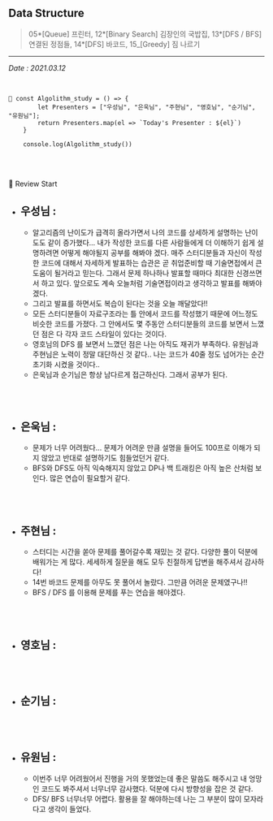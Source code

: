 ## Data Structure

> 05*[Queue] 프린터, 12*[Binary Search] 김장인의 국밥집, 13*[DFS / BFS] 연결된 정점들, 14*[DFS] 바코드, 15\_[Greedy] 짐 나르기

---

_Date : 2021.03.12_

<br/>

```
📌 const Algolithm_study = () => {
        let Presenters = ["우성님", "은욱님", "주현님", "영호님", "순기님", "유원님"];
        return Presenters.map(el => `Today's Presenter : ${el}`)
    }

    console.log(Algolithm_study())
```

<br/>
<br/>

🙌 Review Start

- ## 우성님 :
  - 알고리즘의 난이도가 급격히 올라가면서 나의 코드를 상세하게 설명하는 난이도도 같이 증가했다... 내가 작성한 코드를 다른 사람들에게 더 이해하기 쉽게 설명하려면 어떻게 해야될지 공부를 해봐야 겠다. 매주 스터디분들과 자신이 작성한 코드에 대해서 자세하게 발표하는 습관은 곧 취업준비할 때 기술면접에서 큰 도움이 될거라고 믿는다. 그래서 문제 하나하나 발표할 때마다 최대한 신경쓰면서 하고 있다. 앞으로도 계속 오늘처럼 기술면접이라고 생각하고 발표를 해봐야겠다. 
  - 그리고 발표를 하면서도 복습이 된다는 것을 오늘 깨달았다!! 
  - 모든 스터디분들이 자료구조라는 틀 안에서 코드를 작성했기 때문에 어느정도 비슷한 코드를 가졌다. 그 안에서도 몇 주동안 스터디분들의 코드를 보면서 느꼈던 점은 다 각자 코드 스타일이 있다는 것이다.
  - 영호님의 DFS 를 보면서 느꼈던 점은 나는 아직도 재귀가 부족하다. 유원님과 주현님은 노력이 정말 대단하신 것 같다.. 나는 코드가 40줄 정도 넘어가는 순간 초기화 시켰을 것이다..
  - 은욱님과 순기님은 항상 남다르게 접근하신다. 그래서 공부가 된다.

<br/>
<br/>

- ## 은욱님 :
  - 문제가 너무 어려웠다... 문제가 어려운 만큼 설명을 들어도 100프로 이해가 되지 않았고 반대로 설명하기도 힘들었던거 같다. 
  - BFS와 DFS도 아직 익숙해지지 않았고 DP나 백 트래킹은 아직 높은 산처럼 보인다. 많은 연습이 필요할거 같다.

<br/>
<br/>
  
- ## 주현님 :
  - 스터디는 시간을 쏟아 문제를 풀어갈수록 재밌는 것 같다. 다양한 풀이 덕분에 배워가는 게 많다. 세세하게 질문을 해도 모두 친절하게 답변을 해주셔서 감사하다!
  - 14번 바코드 문제를 아무도 못 풀어서 놀랐다. 그만큼 어려운 문제였구나!!
  - BFS / DFS 를 이용해 문제를 푸는 연습을 해야겠다.

<br/>
<br/>

- ## 영호님 :

<br/>
<br/>

- ## 순기님 :

<br/>
<br/>

- ## 유원님 :
  - 이번주 너무 어려웠어서 진행을 거의 못했었는데 좋은 말씀도 해주시고 내 엉망인 코드도 봐주셔서 너무너무 감사했다. 덕분에 다시 방향성을 잡은 것 같다.
  - DFS/ BFS 너무너무 어렵다. 활용을 잘 해야하는데 나는 그 부분이 많이 모자라다고 생각이 들었다.
